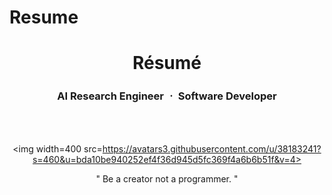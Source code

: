 Resume
=====================================

<div align=center>

  # Résumé 

  ### AI Research Engineer ㆍ Software Developer 
  <br><br>
  
  <img width=400 src=https://avatars3.githubusercontent.com/u/38183241?s=460&u=bda10be940252ef4f36d945d5fc369f4a6b6b51f&v=4>

</div>

<p align=center>
  " Be a creator not a programmer. "
</p>
